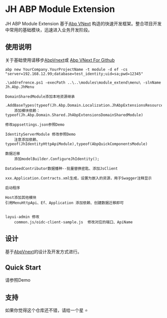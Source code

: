 # JH ABP Module Extension

JH ABP Module Extension 基于[Abp VNext](https://docs.abp.io) 构造的快速开发框架。整合项目开发中常用的基础模块，迅速进入业务开发阶段。  

## 使用说明

关于基础使用请移步[AbpVnext](https://docs.abp.io/)或 [Abp VNext For Github](https://github.com/abpframework/abp)

``` Use Steps
abp new YourCompany.YourProjectName -t module -d ef -cs "server=192.168.12.99;database=test_identity;uid=sa;pwd=12345"  

.\addrefrence.ps1 -execPath ..\..\modules\module_extend\menu\ -slnName Jh.Abp.JhMenu  

DomainSharedModule添加本地资源继承   
    .AddBaseTypes(typeof(Jh.Abp.Domain.Localization.JhAbpExtensionsResource))
    添加模块依赖：typeof(Jh.Abp.Domain.Shared.JhAbpExtensionsDomainSharedModule)

修改appsettings.json参照Demo  

IdentityServerModule 修改参照Demo  
    注意添加依赖、typeof(JhIdentityHttpApiModule),typeof(AbpQuickComponentsModule)  

数据迁移  
    添加modelBuilder.ConfigureJhIdentity();

DataSeedContributor数据播种--批量替换密匙、添加JsClient  

xxx.Application.Contracts.xml生成，设置为嵌入的资源，用于Swagger注释显示  

启动程序

Host添加其他模块
引用MenuHttpApi、Ef、Application 添加依赖、创建数据迁移即可


layui-admin 修改
    common.js/oidc-client-sample.js  修改对应的端口、ApiName

```

## 设计

基于[AbpVnext](https://docs.abp.io/)的设计及开发方式进行。

## Quick Start

请参照Demo

## 支持

如果你觉得这个仓库还不错，请给一个星 :star:

